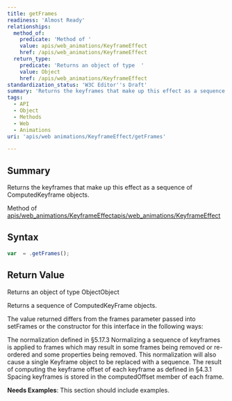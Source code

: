 ```yaml
---
title: getFrames
readiness: 'Almost Ready'
relationships:
  method_of:
    predicate: 'Method of '
    value: apis/web_animations/KeyframeEffect
    href: /apis/web_animations/KeyframeEffect
  return_type:
    predicate: 'Returns an object of type  '
    value: Object
    href: /apis/web_animations/KeyframeEffect
standardization_status: 'W3C Editor''s Draft'
summary: 'Returns the keyframes that make up this effect as a sequence of ComputedKeyframe objects.'
tags:
  - API
  - Object
  - Methods
  - Web
  - Animations
uri: 'apis/web animations/KeyframeEffect/getFrames'

---
```

## Summary

Returns the keyframes that make up this effect as a sequence of ComputedKeyframe objects.

Method of [apis/web\_animations/KeyframeEffect](/apis/web_animations/KeyframeEffect)[apis/web\_animations/KeyframeEffect](/apis/web_animations/KeyframeEffect)

## Syntax

``` js
var  = .getFrames();
```

## Return Value

Returns an object of type ObjectObject

Returns a sequence of ComputedKeyFrame objects.

The value returned differs from the frames parameter passed into setFrames or the constructor for this interface in the following ways:

The normalization defined in §5.17.3 Normalizing a sequence of keyframes is applied to frames which may result in some frames being removed or re-ordered and some properties being removed. This normalization will also cause a single Keyframe object to be replaced with a sequence. The result of computing the keyframe offset of each keyframe as defined in §4.3.1 Spacing keyframes is stored in the computedOffset member of each frame.

**Needs Examples**: This section should include examples.

